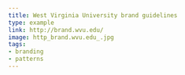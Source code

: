 ```yaml
---
title: West Virginia University brand guidelines
type: example
link: http://brand.wvu.edu/
image: http_brand.wvu.edu_.jpg
tags:
- branding
- patterns
---
```

